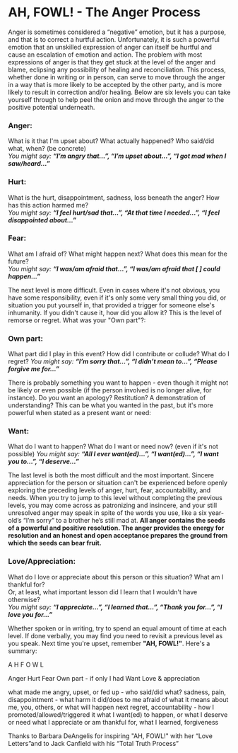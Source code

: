 AH, FOWL! - The Anger Process
=============================

Anger is sometimes considered a “negative” emotion, but it has a purpose, and that is to correct a hurtful action.
Unfortunately, it is such a powerful emotion that an unskilled expression of anger can itself be hurtful and cause an
escalation of emotion and action. The problem with most expressions of anger is that they get stuck at the level of the
anger and blame, eclipsing any possibility of healing and reconciliation. This process, whether done in writing or in person,
can serve to move through the anger in a way that is more likely to be accepted by the other party, and is more likely to
result in correction and/or healing. Below are six levels you can take yourself through to help peel the onion and move
through the anger to the positive potential underneath.

### Anger:
What is it that I'm upset about? What actually happened? Who said/did what, when? (be concrete)  
_You might say: **“I’m angry that…”, “I’m upset about…”, “I got mad when I saw/heard…”**_

### Hurt:
What is the hurt, disappointment, sadness, loss beneath the anger? How has this action harmed me?  
_You might say: **“I feel hurt/sad that…”, “At that time I needed…”, “I feel disappointed about…”**_

### Fear:
What am I afraid of? What might happen next? What does this mean for the future?  
_You might say: **“I was/am afraid that…”, “I was/am afraid that [    ] could happen…”**_

The next level is more difficult. Even in cases where it's not obvious, you have some responsibility, even if it's only some
very small thing you did, or situation you put yourself in, that provided a trigger for someone else's inhumanity. If you
didn't cause it, how did you allow it? This is the level of remorse or regret. What was your "Own part"?:

### Own part:
What part did I play in this event? How did I contribute or collude? What do I regret?
_You might say: **“I’m sorry that…”, “I didn’t mean to…”, “Please forgive me for…”**_

There is probably something you want to happen - even though it might not be likely or even possible (if the person
involved is no longer alive, for instance). Do you want an apology? Restitution? A demonstration of understanding? This
can be what you wanted in the past, but it's more powerful when stated as a present want or need:

### Want:
What do I want to happen? What do I want or need now? (even if it's not possible)
_You might say: **“All I ever want(ed)…”, “I want(ed)…”, “I want you to…”, “I deserve…”**_

The last level is both the most difficult and the most important. Sincere appreciation for the person or situation can't be
experienced before openly exploring the preceding levels of anger, hurt, fear, accountability, and needs. When you try to
jump to this level without completing the previous levels, you may come across as patronizing and insincere, and your still
unresolved anger may speak in spite of the words you use, like a six year-old’s “I’m sorry” to a brother he’s still mad at.
**All anger contains the seeds of a powerful and positive resolution. The anger provides the energy for resolution and an
honest and open acceptance prepares the ground from which the seeds can bear fruit.**

### Love/Appreciation:
What do I love or appreciate about this person or this situation? What am I thankful for?  
Or, at least, what important lesson did I learn that I wouldn't have otherwise?  
_You might say: **“I appreciate…”, “I learned that…”, “Thank you for…”, “I love you for…”**_

Whether spoken or in writing, try to spend an equal amount of time at each level. If done verbally, you may find you need
to revisit a previous level as you speak. Next time you're upset, remember **"AH, FOWL!"**. Here's a summary:

A
H
F
O
W
L

Anger
Hurt
Fear
Own part - if only I had
Want
Love & appreciation

what made me angry, upset, or fed up - who said/did what?
sadness, pain, disappointment - what harm it did/does to me
afraid of what it means about me, you, others, or what will happen next
regret, accountability - how I promoted/allowed/triggered it
what I want(ed) to happen, or what I deserve or need
what I appreciate or am thankful for, what I learned, forgiveness

Thanks to Barbara DeAngelis for inspiring "AH, FOWL!" with her “Love Letters”and to Jack Canfield with his “Total Truth Process”


